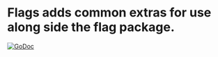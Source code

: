 # Flags adds common extras for use along side the flag package.

[![GoDoc](https://godoc.org/github.com/bhenderson/flags?status.svg)](https://godoc.org/github.com/bhenderson/flags)